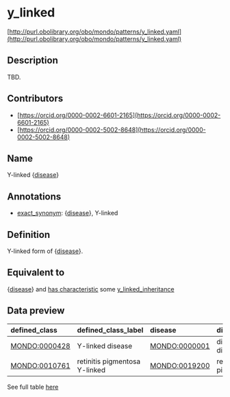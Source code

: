 # y_linked 

[http://purl.obolibrary.org/obo/mondo/patterns/y_linked.yaml](http://purl.obolibrary.org/obo/mondo/patterns/y_linked.yaml)
## Description 

TBD.
## Contributors 
* [https://orcid.org/0000-0002-6601-2165](https://orcid.org/0000-0002-6601-2165) 
* [https://orcid.org/0000-0002-5002-8648](https://orcid.org/0000-0002-5002-8648) 
## Name 

Y-linked {[disease](http://purl.obolibrary.org/obo/MONDO_0700096)}

## Annotations 

* [exact_synonym](http://www.geneontology.org/formats/oboInOwl#hasExactSynonym): {[disease](http://purl.obolibrary.org/obo/MONDO_0700096)}, Y-linked

## Definition 

Y-linked form of {[disease](http://purl.obolibrary.org/obo/MONDO_0700096)}.

## Equivalent to 

{[disease](http://purl.obolibrary.org/obo/MONDO_0700096)} and [has characteristic](http://purl.obolibrary.org/obo/RO_0000053) some [y_linked_inheritance](http://purl.obolibrary.org/obo/HP_0001450)

## Data preview 
| defined_class                                | defined_class_label           | disease                                      | disease_label        |
|:---------------------------------------------|:------------------------------|:---------------------------------------------|:---------------------|
| [MONDO:0000428](http://purl.obolibrary.org/obo/MONDO_0000428) | Y-linked disease              | [MONDO:0000001](http://purl.obolibrary.org/obo/MONDO_0000001) | disease or disorder  |
| [MONDO:0010761](http://purl.obolibrary.org/obo/MONDO_0010761) | retinitis pigmentosa Y-linked | [MONDO:0019200](http://purl.obolibrary.org/obo/MONDO_0019200) | retinitis pigmentosa |

See full table [here](https://github.com/monarch-initiative/mondo/blob/master/src/patterns/data/matches/y_linked.tsv) 
